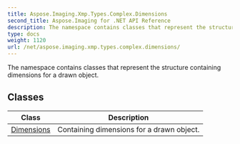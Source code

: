 ```yaml
---
title: Aspose.Imaging.Xmp.Types.Complex.Dimensions
second_title: Aspose.Imaging for .NET API Reference
description: The namespace contains classes that represent the structure containing dimensions for a drawn object
type: docs
weight: 1120
url: /net/aspose.imaging.xmp.types.complex.dimensions/
---
```

The namespace contains classes that represent the structure containing dimensions for a drawn object.

## Classes

| Class | Description |
| --- | --- |
| [Dimensions](./dimensions/) | Containing dimensions for a drawn object. |


